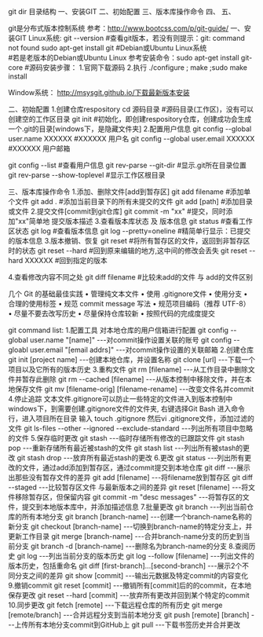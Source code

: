 git dir
目录结构
一、安装GIT 
二、初始配置
三、版本库操作命令
四、
五、

git是分布式版本控制系统
参考：http://www.bootcss.com/p/git-guide/
一、安装GIT
Linux系统:
git --version    #查看git版本，若没有则提示：git: command not found
sudo apt-get install git  #Debian或Ubuntu Linux系统   
#若是老版本的Debian或Ubuntu Linux 参考安装命令：sudo apt-get install git-core
#源码安装步骤：
1.官网下载源码
2.执行 ./configure ; make ;sudo make install

Window系统：
http://msysgit.github.io/下载最新版本安装

二、初始配置
1.创建仓库respository
cd 源码目录        #源码目录(工作区)，没有可以创建空的工作区目录
git init 		   #初始化，即创建respository仓库，创建成功会生成一个.git的目录[windows下，是隐藏文件夹]
2.配置用户信息
git config --global user.name  XXXXXX 	#XXXXXX 用户名
git config --global user.email XXXXXX 	#XXXXXX 用户邮箱

git config --list 						#查看用户信息
git rev-parse --git-dir 				#显示.git所在目录位置
git rev-parse --show-toplevel           #显示工作区根目录


三、版本库操作命令
1.添加、删除文件[add到暂存区]
git add filename 	#添加单个文件
git add . 			#添加当前目录下的所有未提交的文件
git add [path]      #添加目录或文件
2.提交文件[commit到git仓库]
git commit -m "xx"  #提交，同时添加"xx"简单地 提交版本描述
3.查看版本库状态 及 版本信息
git status 			#查看工作区状态
git log 			#查看版本信息
git log --pretty=oneline  #精简单行显示：已提交的版本信息
3.版本撤销、恢复
git reset				  #将所有暂存区的文件，返回到非暂存区时的状态
git reset --hard          #回到原来编辑的地方,这中间的修改会丢失
git reset --hard XXXXXX   #回到指定的版本


4.查看修改内容不同之处
git diff filename   #比较未add的文件 与 add的文件区别


几个 Git 的基础最佳实践
• 管理纯文本文件
• 使用 .gitignore文件
• 使用分支
• 合理的使用标签
• 规范 commit message 写法
• 规范项目编码（推荐 UTF-8）
• 尽量不要去改写历史
• 尽量保持仓库较新
• 按照代码的完成度提交

git command list:
1.配置工具 
对本地仓库的用户信箱进行配置 
git config --global user.name "[name]"    		---对commit操作设置关联的账号
git config --gloabl user.email "[email addrs]" 	---对commit操作设置的关联邮箱
2.创建仓库 
git init [project name]							---创建本地仓库，并设置名称
git clone [url] 								---下载一个项目以及它所有的版本历史
3.重构文件
git rm [filename]								---从工作目录中删除文件并暂存此删除
git rm --cached [filename]						---从版本控制中移除文件，并在本地保存文件
git mv [filename-orig] [filename-rename]		---改变文件名并commit
4.停止追踪
文本文件.gitignore可以防止一些特定的文件进入到版本控制中
windows下，到需要创建.gitignore文件的文件夹, 右键选择Git Bash 进入命令行，进入项目所在目录
输入 touch .gitignore 然后vi .gitignore文件，添加过滤的文件
git ls-files --other --ignored --exclude-standard	---列出所有项目中忽略的文件
5.保存临时更改
git stash 										---临时存储所有修改的已跟踪文件
git stash pop 									---重新存储所有最近被stash的文件
git stash list 									---列出所有被stash的更改
git stash drop									---放弃所有最近stash的更改
6.更改
git status 										---列出所有更改的文件，通过add添加到暂存区，通过commit提交到本地仓库
git diff 										---展示出那些没有暂存文件的差异
git add [filename]								---将filename放到暂存区
git diff --staged								---比较暂存区文件 与最新版本之间的差异
git reset [filename]							---将文件移除暂存区，但保留内容
git commit -m "desc messages"					---将暂存区的文件，提交到本地版本库中，并添加描述信息
7.批量更改 
git branch										---列出当前仓库的所有本地分支
git branch [branch-name]						---创建一个branch-name名称的新分支
git checkout [branch-name]						---切换到branch-name的特定分支上，并更新工作目录
git merge [branch-name]							---合并branch-name分支的历史到当前分支
git branch -d [branch-name]						---删除名为branch-name的分支
8.查阅历史
git log 										---列出当前分支的版本历史
git log --follow [filename]						---列出文件的版本历史，包括重命名
git diff [first-branch]...[second-branch]		---展示2个不同分支之间的差异
git show [commit]								---输出元数据及特定commit的内容变化
9.撤销commit
git reset [commit]								---撤销所有[commit]后的的commit，在本地保存更改
git reset --hard [commit]						---放弃所有更改并回到某个特定的commit
10.同步更改
git fetch [remote]								---下载远程仓库的所有历史
git merge [remote/branch]						---合并远程分支到当前本地分支
git push [remote] [branch]						---上传所有本地分支commit到GitHub上
git pull 										---下载书签历史并合并更改

